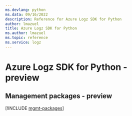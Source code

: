 ```yaml
---
ms.devlang: python
ms.data: 09/16/2022
description: Reference for Azure Logz SDK for Python
author: lmazuel
title: Azure Logz SDK for Python
ms.author: lmazuel
ms.topic: reference
ms.service: logz
---
```

# Azure Logz SDK for Python - preview

## Management packages - preview
[!INCLUDE [mgmt-packages](logz-mgmt-index.md)]